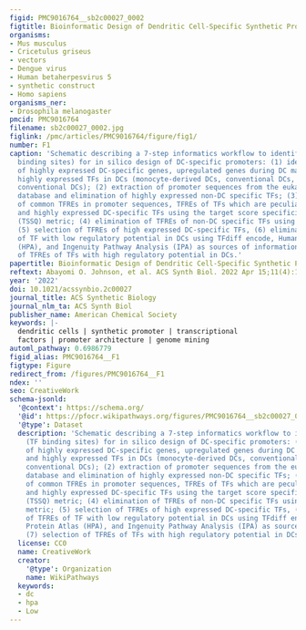 ```yaml
---
figid: PMC9016764__sb2c00027_0002
figtitle: Bioinformatic Design of Dendritic Cell-Specific Synthetic Promoters
organisms:
- Mus musculus
- Cricetulus griseus
- vectors
- Dengue virus
- Human betaherpesvirus 5
- synthetic construct
- Homo sapiens
organisms_ner:
- Drosophila melanogaster
pmcid: PMC9016764
filename: sb2c00027_0002.jpg
figlink: /pmc/articles/PMC9016764/figure/fig1/
number: F1
caption: 'Schematic describing a 7-step informatics workflow to identify TFREs (TF
  binding sites) for in silico design of DC-specific promoters: (1) identification
  of highly expressed DC-specific genes, upregulated genes during DC maturation, and
  highly expressed TFs in DCs (monocyte-derived DCs, conventional DCs, and activated
  conventional DCs); (2) extraction of promoter sequences from the eukaryotic promoter
  database and elimination of highly expressed non-DC specific TFs; (3) identification
  of common TFREs in promoter sequences, TFREs of TFs which are peculiar to APCs,
  and highly expressed DC-specific TFs using the target score specificity quotient
  (TSSQ) metric; (4) elimination of TFREs of non-DC specific TFs using the TSSQ metric;
  (5) selection of TFREs of high expressed DC-specific TFs, (6) elimination of TFREs
  of TF with low regulatory potential in DCs using TFdiff encode, Human Protein Atlas
  (HPA), and Ingenuity Pathway Analysis (IPA) as sources of information; (7) selection
  of TFREs of TFs with high regulatory potential in DCs.'
papertitle: Bioinformatic Design of Dendritic Cell-Specific Synthetic Promoters.
reftext: Abayomi O. Johnson, et al. ACS Synth Biol. 2022 Apr 15;11(4):1613-1626.
year: '2022'
doi: 10.1021/acssynbio.2c00027
journal_title: ACS Synthetic Biology
journal_nlm_ta: ACS Synth Biol
publisher_name: American Chemical Society
keywords: |-
  dendritic cells | synthetic promoter | transcriptional
  factors | promoter architecture | genome mining
automl_pathway: 0.6986779
figid_alias: PMC9016764__F1
figtype: Figure
redirect_from: /figures/PMC9016764__F1
ndex: ''
seo: CreativeWork
schema-jsonld:
  '@context': https://schema.org/
  '@id': https://pfocr.wikipathways.org/figures/PMC9016764__sb2c00027_0002.html
  '@type': Dataset
  description: 'Schematic describing a 7-step informatics workflow to identify TFREs
    (TF binding sites) for in silico design of DC-specific promoters: (1) identification
    of highly expressed DC-specific genes, upregulated genes during DC maturation,
    and highly expressed TFs in DCs (monocyte-derived DCs, conventional DCs, and activated
    conventional DCs); (2) extraction of promoter sequences from the eukaryotic promoter
    database and elimination of highly expressed non-DC specific TFs; (3) identification
    of common TFREs in promoter sequences, TFREs of TFs which are peculiar to APCs,
    and highly expressed DC-specific TFs using the target score specificity quotient
    (TSSQ) metric; (4) elimination of TFREs of non-DC specific TFs using the TSSQ
    metric; (5) selection of TFREs of high expressed DC-specific TFs, (6) elimination
    of TFREs of TF with low regulatory potential in DCs using TFdiff encode, Human
    Protein Atlas (HPA), and Ingenuity Pathway Analysis (IPA) as sources of information;
    (7) selection of TFREs of TFs with high regulatory potential in DCs.'
  license: CC0
  name: CreativeWork
  creator:
    '@type': Organization
    name: WikiPathways
  keywords:
  - dc
  - hpa
  - Low
---
```

